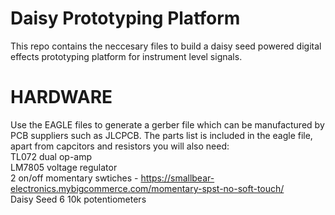 # Daisy Prototyping Platform

This repo contains the neccesary files to build a daisy seed powered digital effects prototyping platform for instrument level signals.

# HARDWARE

Use the EAGLE files to generate a gerber file which can be manufactured by PCB suppliers such as JLCPCB. The parts list is included in the eagle file, apart from capcitors and resistors you will also need:  
TL072 dual op-amp  
LM7805 voltage regulator  
2 on/off momentary swtiches - https://smallbear-electronics.mybigcommerce.com/momentary-spst-no-soft-touch/  
Daisy Seed
6 10k potentiometers  


